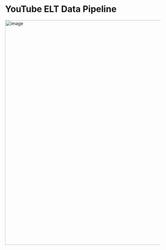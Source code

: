 ﻿# YouTube ELT Data Pipeline


<img width="1202" height="726" alt="image" src="https://github.com/user-attachments/assets/68632e19-0a8d-41cf-b91c-66b10725babe" />
